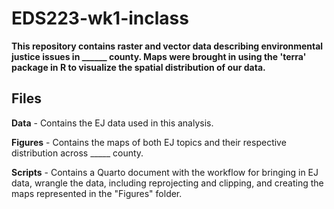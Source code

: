 # **EDS223-wk1-inclass**

**This repository contains raster and vector data describing environmental justice issues in \_\_\_\_\_\_ county. Maps were brought in using the 'terra' package in R to visualize the spatial distribution of our data.**

## **Files**

**Data** - Contains the EJ data used in this analysis.

**Figures** - Contains the maps of both EJ topics and their respective distribution across \_\_\_\_\_ county.

**Scripts** - Contains a Quarto document with the workflow for bringing in EJ data, wrangle the data, including reprojecting and clipping, and creating the maps represented in the "Figures" folder.
